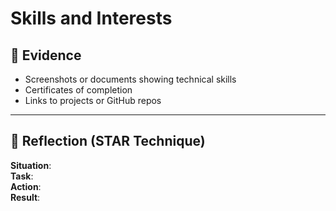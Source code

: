 # Skills and Interests

## 📄 Evidence

- Screenshots or documents showing technical skills
- Certificates of completion
- Links to projects or GitHub repos

---

## 💬 Reflection (STAR Technique)

**Situation**:  
**Task**:  
**Action**:  
**Result**:  

